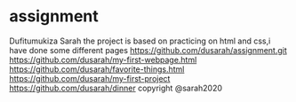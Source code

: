 # assignment
Dufitumukiza Sarah
the project is based on practicing on html and css,i have done some different pages
https://github.com/dusarah/assignment.git
https://github.com/dusarah/my-first-webpage.html
https://github.com/dusarah/favorite-things.html
https://github.com/dusarah/my-first-project
https://github.com/dusarah/dinner
copyright @sarah2020
